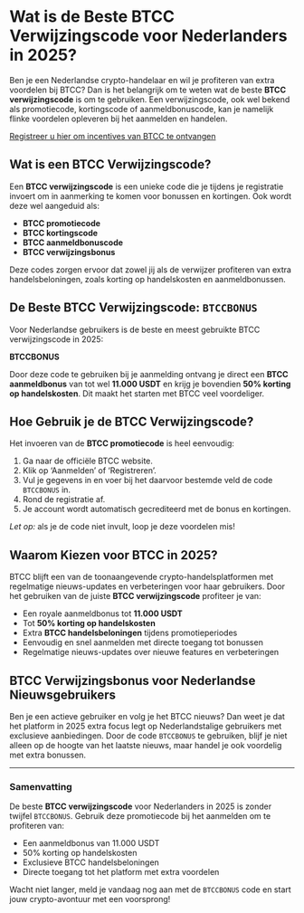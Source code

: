 <h1>Wat is de Beste BTCC Verwijzingscode voor Nederlanders in 2025?</h1>
<p>Ben je een Nederlandse crypto-handelaar en wil je profiteren van extra voordelen bij BTCC? Dan is het belangrijk om te weten wat de beste <strong>BTCC verwijzingscode</strong> is om te gebruiken. Een verwijzingscode, ook wel bekend als promotiecode, kortingscode of aanmeldbonuscode, kan je namelijk flinke voordelen opleveren bij het aanmelden en handelen.</p>
<p><a href="https://partner.btcc.com/us/c/BTCCBONUS/9303" target="_blank">Registreer u hier om incentives van BTCC te ontvangen</a></p>

<img src="https://images.mirror-media.xyz/publication-images/hqUnb1SNqiBLtBbWor7b2.png?height=960&amp;width=1920" decoding="async" data-nimg="fill" class="css-xah9so" style="position:absolute;top:0;left:0;bottom:0;right:0;box-sizing:border-box;padding:0;border:none;margin:auto;display:block;width:0;height:0;min-width:100%;max-width:100%;min-height:100%;max-height:100%">
<h2>Wat is een BTCC Verwijzingscode?</h2>
<p>Een <strong>BTCC verwijzingscode</strong> is een unieke code die je tijdens je registratie invoert om in aanmerking te komen voor bonussen en kortingen. Ook wordt deze wel aangeduid als:</p>
<ul>
<li><strong>BTCC promotiecode</strong></li>
<li><strong>BTCC kortingscode</strong></li>
<li><strong>BTCC aanmeldbonuscode</strong></li>
<li><strong>BTCC verwijzingsbonus</strong></li>
</ul>
<p>Deze codes zorgen ervoor dat zowel jij als de verwijzer profiteren van extra handelsbeloningen, zoals korting op handelskosten en aanmeldbonussen.</p>
<h2>De Beste BTCC Verwijzingscode: <code>BTCCBONUS</code></h2>
<p>Voor Nederlandse gebruikers is de beste en meest gebruikte BTCC verwijzingscode in 2025:</p>
<div class="highlight">
<p><strong>BTCCBONUS</strong></p>
</div>
<p>Door deze code te gebruiken bij je aanmelding ontvang je direct een <strong>BTCC aanmeldbonus</strong> van tot wel <strong>11.000 USDT</strong> en krijg je bovendien <strong>50% korting op handelskosten</strong>. Dit maakt het starten met BTCC veel voordeliger.</p>
<h2>Hoe Gebruik je de BTCC Verwijzingscode?</h2>
<p>Het invoeren van de <strong>BTCC promotiecode</strong> is heel eenvoudig:</p>
<ol>
<li>Ga naar de officiële BTCC website.</li>
<li>Klik op ‘Aanmelden’ of ‘Registreren’.</li>
<li>Vul je gegevens in en voer bij het daarvoor bestemde veld de code <code>BTCCBONUS</code> in.</li>
<li>Rond de registratie af.</li>
<li>Je account wordt automatisch gecrediteerd met de bonus en kortingen.</li>
</ol>
<p><em>Let op:</em> als je de code niet invult, loop je deze voordelen mis!</p>
<h2>Waarom Kiezen voor BTCC in 2025?</h2>
<p>BTCC blijft een van de toonaangevende crypto-handelsplatformen met regelmatige nieuws-updates en verbeteringen voor haar gebruikers. Door het gebruiken van de juiste <strong>BTCC verwijzingscode</strong> profiteer je van:</p>
<ul>
<li>Een royale aanmeldbonus tot <strong>11.000 USDT</strong></li>
<li>Tot <strong>50% korting op handelskosten</strong></li>
<li>Extra <strong>BTCC handelsbeloningen</strong> tijdens promotieperiodes</li>
<li>Eenvoudig en snel aanmelden met directe toegang tot bonussen</li>
<li>Regelmatige nieuws-updates over nieuwe features en verbeteringen</li>
</ul>
<h2>BTCC Verwijzingsbonus voor Nederlandse Nieuwsgebruikers</h2>
<p>Ben je een actieve gebruiker en volg je het BTCC nieuws? Dan weet je dat het platform in 2025 extra focus legt op Nederlandstalige gebruikers met exclusieve aanbiedingen. Door de code <code>BTCCBONUS</code> te gebruiken, blijf je niet alleen op de hoogte van het laatste nieuws, maar handel je ook voordelig met extra bonussen.</p>
<hr />
<h3>Samenvatting</h3>
<p>De beste <strong>BTCC verwijzingscode</strong> voor Nederlanders in 2025 is zonder twijfel <code>BTCCBONUS</code>. Gebruik deze promotiecode bij het aanmelden om te profiteren van:</p>
<ul>
<li>Een aanmeldbonus van 11.000 USDT</li>
<li>50% korting op handelskosten</li>
<li>Exclusieve BTCC handelsbeloningen</li>
<li>Directe toegang tot het platform met extra voordelen</li>
</ul>
<p>Wacht niet langer, meld je vandaag nog aan met de <code>BTCCBONUS</code> code en start jouw crypto-avontuur met een voorsprong!</p>
</body>
</html>
